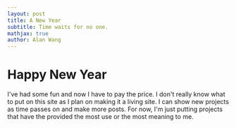 ```yaml
---
layout: post
title: A New Year
subtitle: Time waits for no one. 
mathjax: true
author: Alan Wang
---
```


# **Happy New Year** 

I've had some fun and now I have to pay the price. I don't really know what to put on this site as I plan on making it a living site. I can show new projects as time passes on and make more posts. For now, I'm just putting projects that have the provided the most use or the most meaning to me. 
